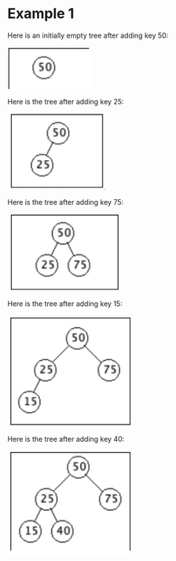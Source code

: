 # Example 1

Here is an initially empty tree after adding key 50:

![01](../pngs/01.PNG)

Here is the tree after adding key 25:

![02](../pngs/02.PNG)

Here is the tree after adding key 75:

![03](../pngs/03.PNG)

Here is the tree after adding key 15:

![04](../pngs/04.PNG)

Here is the tree after adding key 40:

![05](../pngs/05.PNG)
